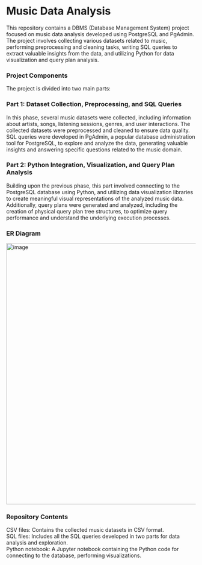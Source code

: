 # Music Data Analysis
This repository contains a DBMS (Database Management System) project focused on music data analysis developed using PostgreSQL and PgAdmin. The project involves collecting various datasets related to music, performing preprocessing and cleaning tasks, writing SQL queries to extract valuable insights from the data, and utilizing Python for data visualization and query plan analysis.

### Project Components
The project is divided into two main parts:

### Part 1: Dataset Collection, Preprocessing, and SQL Queries
In this phase, several music datasets were collected, including information about artists, songs, listening sessions, genres, and user interactions. The collected datasets were preprocessed and cleaned to ensure data quality. SQL queries were developed in PgAdmin, a popular database administration tool for PostgreSQL, to explore and analyze the data, generating valuable insights and answering specific questions related to the music domain.

### Part 2: Python Integration, Visualization, and Query Plan Analysis
Building upon the previous phase, this part involved connecting to the PostgreSQL database using Python, and utilizing data visualization libraries to create meaningful visual representations of the analyzed music data. Additionally, query plans were generated and analyzed, including the creation of physical query plan tree structures, to optimize query performance and understand the underlying execution processes.

### ER Diagram
<img width="693" alt="image" src="https://github.com/vysalik98/music-dbms-project/assets/114649598/7a9ca063-8d20-4341-9573-f211601f3091">

### Repository Contents
CSV files: Contains the collected music datasets in CSV format.  
SQL files: Includes all the SQL queries developed in two parts for data analysis and exploration.   
Python notebook: A Jupyter notebook containing the Python code for connecting to the database, performing visualizations.
